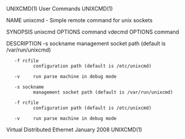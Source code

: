 UNIXCMD(1)                                                                                    User Commands                                                                                    UNIXCMD(1)

NAME
       unixcmd - Simple remote command for unix sockets

SYNOPSIS
       unixcmd OPTIONS command
       vdecmd OPTIONS command

DESCRIPTION
       -s sockname
              management socket path (default is /var/run/unixcmd)

       -f rcfile
              configuration path (default is /etc/unixcmd)

       -v     run parse machine in debug mode

       -s sockname
              management socket path (default is /var/run/unixcmd)

       -f rcfile
              configuration path (default is /etc/unixcmd)

       -v     run parse machine in debug mode

Virtual Distributed Ethernet                                                                   January 2008                                                                                    UNIXCMD(1)
